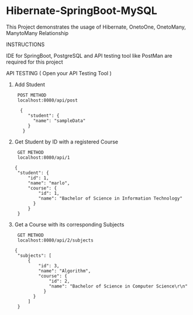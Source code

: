 # Hibernate-SpringBoot-MySQL
This Project demonstrates the usage of Hibernate, OnetoOne, OnetoMany, ManytoMany Relationship

INSTRUCTIONS

IDE for SpringBoot, PostgreSQL and API testing tool like PostMan are required for this project

API TESTING ( Open your API Testing Tool )

1. Add Student

        POST METHOD
        localhost:8080/api/post

         {
            "student": {
              "name": "sampleData"
            }
          }


2. Get Student by ID with a registered Course

        GET METHOD
        localhost:8080/api/1

       {
        "student": {
            "id": 1,
            "name": "marlo",
            "course": {
                "id": 1,
                "name": "Bachelor of Science in Information Technology"
              }
            }
        }

3. Get a Course with its corresponding Subjects

        GET METHOD
        localhost:8080/api/2/subjects

       {
        "subjects": [
            {
                "id": 3,
                "name": "Algorithm",
                "course": {
                    "id": 2,
                    "name": "Bachelor of Science in Computer Science\r\n"
                  }
              }
            ]
        }








